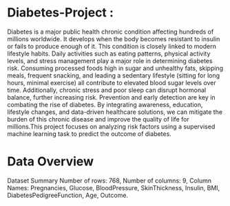 # Diabetes-Project :
Diabetes is a  major public health chronic condition affecting hundreds of millions worldwide. It develops when the body becomes resistant to insulin or fails to produce enough of it. This condition is closely linked to modern lifestyle habits. Daily activities such as eating patterns, physical activity levels, and stress management play a major role in determining diabetes risk. Consuming processed foods high in sugar and unhealthy fats, skipping meals, frequent snacking, and leading a sedentary lifestyle (sitting for long hours, minimal exercise) all contribute to elevated blood sugar levels over time. Additionally, chronic stress and poor sleep can disrupt hormonal balance, further increasing risk. Prevention and early detection are key in combating the rise of diabetes. By integrating awareness, education, lifestyle changes, and data-driven healthcare solutions, we can mitigate the burden of this chronic disease and improve the quality of life for millions.This project focuses on analyzing risk factors using a supervised machine learning task to predict the outcome of diabetes.
# Data Overview
Dataset Summary Number of rows: 768, Number of columns: 9, Column Names: Pregnancies, Glucose, BloodPressure, SkinThickness, Insulin, BMI, DiabetesPedigreeFunction, Age, Outcome.
